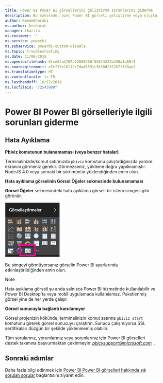 ```yaml
---
title: Power BI Power BI görsellerini geliştirme sorunlarını giderme
description: Bu makalede, özel Power BI görseli geliştirme veya oluşturma sırasında karşılaşabileceğiniz bazı yaygın sorunlar açıklanır.
author: KesemSharabi
ms.author: kesharab
manager: rkarlin
ms.reviewer: ''
ms.service: powerbi
ms.subservice: powerbi-custom-visuals
ms.topic: troubleshooting
ms.date: 11/06/2018
ms.openlocfilehash: 6fce02a4707d12859286f85073222b498a1a59f4
ms.sourcegitcommit: e5cf19e16112c7dad1591c3b38d232267ffb3ae1
ms.translationtype: HT
ms.contentlocale: tr-TR
ms.lasthandoff: 10/17/2019
ms.locfileid: "72543900"
---
```

# <a name="troubleshoot-power-bi-power-bi-visuals"></a>Power BI Power BI görselleriyle ilgili sorunları giderme

## <a name="debug"></a>Hata Ayıklama

**Pbiviz komutunun bulanamaması (veya benzer hatalar)**

Terminalinizde/komut satırınızda `pbiviz` komutunu çalıştırdığınızda yardım ekranını görmeniz gerekir. Görmezseniz, yükleme doğru yapılmamıştır. NodeJS 4.0 veya sonraki bir sürümünün yüklendiğinden emin olun.

**Hata ayıklama görselinin Görsel Öğeler sekmesinde bulunamaması**

**Görsel Öğeler** sekmesindeki hata ayıklama görseli bir istem simgesi gibi görünür.

![Görsel seçimi](media/power-bi-custom-visuals-troubleshoot/powerbi-developer-visual-selection.png)

Bu simgeyi görmüyorsanız görselin Power BI ayarlarında etkinleştirildiğinden emin olun.

> [!NOTE]
> Hata ayıklama görseli şu anda yalnızca Power BI hizmetinde kullanılabilir ve Power BI Desktop'ta veya mobil uygulamada kullanılamaz. Paketlenmiş görsel yine de her yerde çalışır.

**Görsel sunucuyla bağlantı kurulamıyor**

Görsel projenizin kökünde, terminalinizin komut satırına `pbiviz start` komutunu girerek görsel sunucuyu çalıştırın. Sunucu çalışmıyorsa SSL sertifikaları düzgün bir şekilde yüklenmemiş olabilir.

Tüm sorularınız, yorumlarınız veya sorunlarınız için Power BI görselleri destek takımına başvurmaktan çekinmeyin: *pbicvsupport@microsoft.com*  .

## <a name="next-steps"></a>Sonraki adımlar

Daha fazla bilgi edinmek için [Power BI Power BI görselleri hakkında sık sorulan sorular](power-bi-custom-visuals-faq.md#organizational-visuals) bağlantısını ziyaret edin.